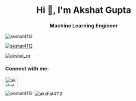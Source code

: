 <h1 align="center">Hi 👋, I'm Akshat Gupta</h1>
<h3 align="center">Machine Learning Engineer</h3>

<p align="left"> <img src="https://komarev.com/ghpvc/?username=akshat4112&label=Profile%20views&color=0e75b6&style=flat" alt="akshat4112" /> </p>

<p align="left"> <a href="https://github.com/ryo-ma/github-profile-trophy"><img src="https://github-profile-trophy.vercel.app/?username=akshat4112" alt="akshat4112" /></a> </p>

<p align="left"> <a href="https://twitter.com/akshat_rg" target="blank"><img src="https://img.shields.io/twitter/follow/akshat_rg?logo=twitter&style=for-the-badge" alt="akshat_rg" /></a> </p>

<h3 align="left">Connect with me:</h3>
<p align="left">
<a href="https://twitter.com/akshat_rg" target="blank"><img align="center" src="https://raw.githubusercontent.com/rahuldkjain/github-profile-readme-generator/neutral-icons/src/images/icons/Social/twitter.svg" alt="akshat_rg" height="30" width="40" /></a>
</p>

<p><img align="left" src="https://github-readme-stats.vercel.app/api/top-langs?username=akshat4112&show_icons=true&locale=en&layout=compact" alt="akshat4112" /></p>

<p>&nbsp;<img align="center" src="https://github-readme-stats.vercel.app/api?username=akshat4112&show_icons=true&locale=en" alt="akshat4112" /></p>

